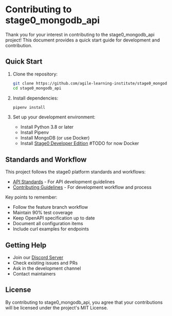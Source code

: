 # Contributing to stage0_mongodb_api

Thank you for your interest in contributing to the stage0_mongodb_api project! This document provides a quick start guide for development and contribution.

## Quick Start

1. Clone the repository:
   ```bash
   git clone https://github.com/agile-learning-institute/stage0_mongodb_api.git
   cd stage0_mongodb_api
   ```

2. Install dependencies:
   ```bash
   pipenv install
   ```

3. Set up your development environment:
   - Install Python 3.8 or later
   - Install Pipenv
   - Install MongoDB (or use Docker)
   - Install [Stage0 Developer Edition]() #TODO for now Docker

## Standards and Workflow

This project follows the stage0 platform standards and workflows:

- [API Standards](../stage0/developer_edition/docs/api-standards.md) - For API development guidelines
- [Contributing Guidelines](../stage0/developer_edition/docs/contributing.md) - For development workflow and process

Key points to remember:
- Follow the feature branch workflow
- Maintain 90% test coverage
- Keep OpenAPI specification up to date
- Document all configuration items
- Include curl examples for endpoints

## Getting Help

- Join our [Discord Server](https://discord.gg/agile-learning-institute)
- Check existing issues and PRs
- Ask in the development channel
- Contact maintainers

## License

By contributing to stage0_mongodb_api, you agree that your contributions will be licensed under the project's MIT License. 